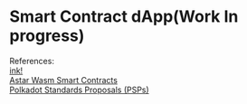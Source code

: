  # Smart Contract dApp(Work In progress)

References:<br>
[ink!](https://use.ink/)<br>
[Astar Wasm Smart Contracts](https://docs.astar.network/docs/build/wasm/)<br>
[Polkadot Standards Proposals (PSPs)](https://github.com/w3f/PSPs/tree/master)<br>
